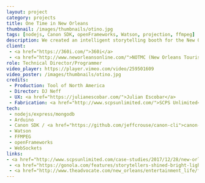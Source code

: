 ```yaml
---
layout: project
category: projects
title: One Time in New Orleans
thumbnail: /images/thumbnails/otino.jpg
tags: [nodejs, Canon SDK, openFrameworks, Watson, projection, ffmpeg]
description: We created an intelligent storytelling booth for the New Orleans Tourism Marketing Corporation in a shipping container. Inside, storytellers are recorded while AI is used to analyze what they are saying and decide what to project on and behind them. The result is edited together automatically and posted on the NOTMC website.
client: 
 - <a href="https://360i.com/">360i</a>
 - <a href="http://www.neworleansonline.com/">NOTMC (New Orleans Tourism Marketing Corporation)</a>
role: Technical Director/Programmer
video_player: https://player.vimeo.com/video/259501609
video_poster: /images/thumbnails/otino.jpg
credits:
 - Production: Tool of North America
 - Director: DJ Neff
 - UX: <a href="https://julianescobar.com/">Julian Escobar</a>
 - Fabrication: <a href="http://www.scpsunlimited.com/">SCPS Unlimited</a>
tech: 
 - nodejs/express/mongodb
 - Arduino
 - Canon SDK / <a href="https://github.com/jeffcrouse/canon-cli">canon-cli</a> (a command-line interface to canon cameras that I developed for this project)
 - Watson
 - FFMPEG
 - openFrameworks
 - WebSockets
links:
- <a href="http://www.scpsunlimited.com/case-studies/2017/12/28/new-orleans-tourism-campaign">ONE TIME IN NEW ORLEANS</a>
 - <a href="https://gonola.com/features/storytellers-shined-bright-lights">Storytellers Shined in Bright Lights</a>
 - <a href="http://www.theadvocate.com/new_orleans/entertainment_life/festivals/article_1d3528f2-d9d9-11e7-a681-2307a30f3c36.html">Story booth at NOMA, Festival of Trees pajama party</a>
---
```


